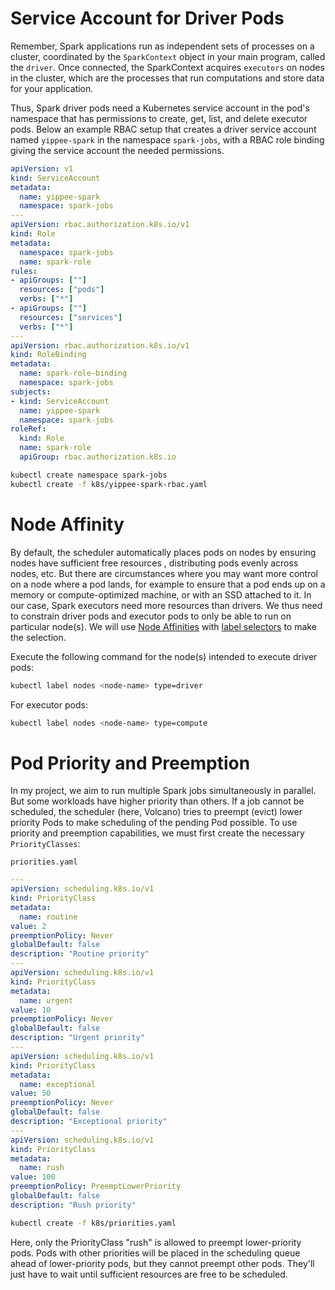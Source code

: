 # Service Account for Driver Pods

Remember, Spark applications run as independent sets of processes on a cluster, coordinated by the `SparkContext`
object in your main program, called the `driver`. Once connected, the SparkContext acquires `executors` on nodes in the 
cluster, which are the processes that run computations and store data for your application.

Thus, Spark driver pods need a Kubernetes service account in the pod's namespace that has permissions to create, get, 
list, and delete executor pods. Below an example RBAC setup that creates a driver service account named `yippee-spark` in
 the namespace `spark-jobs`, with a RBAC role binding giving the service account the needed permissions.

```yaml
apiVersion: v1
kind: ServiceAccount
metadata:
  name: yippee-spark
  namespace: spark-jobs
---
apiVersion: rbac.authorization.k8s.io/v1
kind: Role
metadata:
  namespace: spark-jobs
  name: spark-role
rules:
- apiGroups: [""]
  resources: ["pods"]
  verbs: ["*"]
- apiGroups: [""]
  resources: ["services"]
  verbs: ["*"]
---
apiVersion: rbac.authorization.k8s.io/v1
kind: RoleBinding
metadata:
  name: spark-role-binding
  namespace: spark-jobs
subjects:
- kind: ServiceAccount
  name: yippee-spark
  namespace: spark-jobs
roleRef:
  kind: Role
  name: spark-role
  apiGroup: rbac.authorization.k8s.io
```

```bash
kubectl create namespace spark-jobs
kubectl create -f k8s/yippee-spark-rbac.yaml
```

# Node Affinity

By default, the scheduler automatically places pods on nodes by ensuring nodes have sufficient free resources
, distributing pods evenly across nodes, etc.
But there are circumstances where you may want more control on a node where a pod lands, for example to ensure that a
 pod ends up on a memory or compute-optimized machine, or with an SSD attached to it.
In our case, Spark executors need more resources than drivers. We thus need to constrain driver pods and executor
 pods to only be able to run on particular node(s). We will use 
 [Node Affinities](https://kubernetes.io/docs/concepts/scheduling-eviction/assign-pod-node/) with 
 [label selectors](https://kubernetes.io/docs/concepts/overview/working-with-objects/labels/) to make the selection.

Execute the following command for the node(s) intended to execute driver pods:

```bash
kubectl label nodes <node-name> type=driver
```

For executor pods:

```bash
kubectl label nodes <node-name> type=compute
```

# Pod Priority and Preemption

In my project, we aim to run multiple Spark jobs simultaneously in parallel. But some workloads have higher priority
 than others. If a job cannot be scheduled, the scheduler (here, Volcano) tries to preempt (evict) lower priority
  Pods to make scheduling of the pending Pod possible.
To use priority and preemption capabilities, we must first create the necessary `PriorityClasses`:

`priorities.yaml`
```yaml
---
apiVersion: scheduling.k8s.io/v1
kind: PriorityClass
metadata:
  name: routine
value: 2
preemptionPolicy: Never
globalDefault: false
description: "Routine priority"
---
apiVersion: scheduling.k8s.io/v1
kind: PriorityClass
metadata:
  name: urgent
value: 10
preemptionPolicy: Never
globalDefault: false
description: "Urgent priority"
---
apiVersion: scheduling.k8s.io/v1
kind: PriorityClass
metadata:
  name: exceptional
value: 50
preemptionPolicy: Never
globalDefault: false
description: "Exceptional priority"
---
apiVersion: scheduling.k8s.io/v1
kind: PriorityClass
metadata:
  name: rush
value: 100
preemptionPolicy: PreemptLowerPriority
globalDefault: false
description: "Rush priority"
```

```bash
kubectl create -f k8s/priorities.yaml
```

Here, only the PriorityClass "rush" is allowed to preempt lower-priority pods. Pods with other priorities will be 
placed in the scheduling queue ahead of lower-priority pods, but they cannot preempt other pods. They'll just have 
to wait until sufficient resources are free to be scheduled.